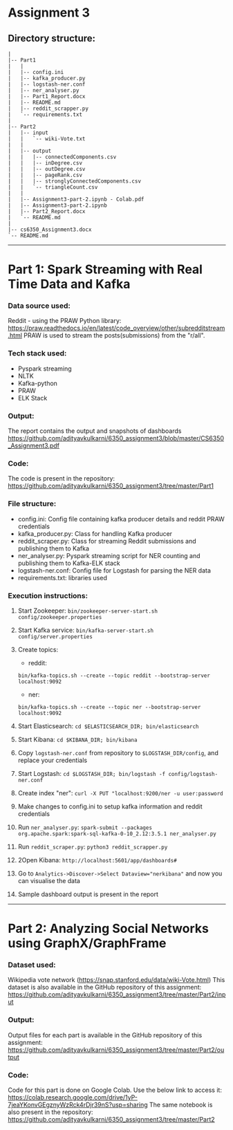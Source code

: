 # Assignment 3 
## Directory structure:
```
|
|-- Part1
|   |
|   |-- config.ini
|   |-- kafka_producer.py
|   |-- logstash-ner.conf
|   |-- ner_analyser.py
|   |-- Part1_Report.docx
|   |-- README.md
|   |-- reddit_scrapper.py
|   `-- requirements.txt
|
|-- Part2
|   |-- input
|   |   `-- wiki-Vote.txt
|   |
|   |-- output
|   |   |-- connectedComponents.csv
|   |   |-- inDegree.csv
|   |   |-- outDegree.csv
|   |   |-- pageRank.csv
|   |   |-- stronglyConnectedComponents.csv
|   |   `-- triangleCount.csv
|   |
|   |-- Assignment3-part-2.ipynb - Colab.pdf
|   |-- Assignment3-part-2.ipynb
|   |-- Part2_Report.docx
|   `-- README.md
|
|-- cs6350_Assignment3.docx
`-- README.md
```
-------------------------------------------------------
# Part 1: Spark Streaming with Real Time Data and Kafka

### Data source used:
Reddit - using the PRAW Python library: https://praw.readthedocs.io/en/latest/code_overview/other/subredditstream.html
PRAW is used to stream the posts(submissions) from the "r/all".

### Tech stack used:
- Pyspark streaming
- NLTK
- Kafka-python
- PRAW
- ELK Stack

### Output:
The report contains the output and snapshots of dashboards
https://github.com/adityavkulkarni/6350_assignment3/blob/master/CS6350_Assignment3.pdf

### Code:
The code is present in the repository:
https://github.com/adityavkulkarni/6350_assignment3/tree/master/Part1

### File structure:
- config.ini: Config file containing kafka producer details and reddit PRAW credentials
- kafka_producer.py: Class for handling Kafka producer
- reddit_scraper.py: Class for streaming Reddit submissions and publishing them to Kafka
- ner_analyser.py: Pyspark streaming script for NER counting and publishing them to Kafka-ELK stack
- logstash-ner.conf: Config file for Logstash for parsing the NER data
- requirements.txt: libraries used

### Execution instructions:
1. Start Zookeeper: ```bin/zookeeper-server-start.sh config/zookeeper.properties```
2. Start Kafka service: ```bin/kafka-server-start.sh config/server.properties```
3. Create topics:
   - reddit: 
   
   ```bin/kafka-topics.sh --create --topic reddit --bootstrap-server localhost:9092```
   - ner: 
   
   ```bin/kafka-topics.sh --create --topic ner --bootstrap-server localhost:9092```
4. Start Elasticsearch: ```cd $ELASTICSEARCH_DIR; bin/elasticsearch```
5. Start Kibana: ```cd $KIBANA_DIR; bin/kibana```
6. Copy ```logstash-ner.conf``` from repository to ```$LOGSTASH_DIR/config```, and replace your credentials
7. Start Logstash: ```cd $LOGSTASH_DIR; bin/logstash -f config/logstash-ner.conf```
8. Create index "ner": ```curl -X PUT "localhost:9200/ner -u user:password```
9. Make changes to config.ini to setup kafka information and reddit credentials
10. Run ```ner_analyser.py```: ```spark-submit --packages org.apache.spark:spark-sql-kafka-0-10_2.12:3.5.1 ner_analyser.py```
11. Run ```reddit_scraper.py```: ```python3 reddit_scrapper.py```
12. 2Open Kibana: ```http://localhost:5601/app/dashboards#```
13. Go to ```Analytics->Discover->Select Dataview="nerkibana"``` and now you can visualise the data
14. Sample dashboard output is present in the report
---------------------------------------------------
# Part 2: Analyzing Social Networks using GraphX/GraphFrame

### Dataset used:
Wikipedia vote network (https://snap.stanford.edu/data/wiki-Vote.html)
This dataset is also available in the GitHub repository of this assignment: 
https://github.com/adityavkulkarni/6350_assignment3/tree/master/Part2/input

### Output:
Output files for each part is available in the GitHub repository of this assignment:
https://github.com/adityavkulkarni/6350_assignment3/tree/master/Part2/output

### Code:
Code for this part is done on Google Colab. Use the below link to access it:
https://colab.research.google.com/drive/1yP-7jeaYKonvGEgznyWzRck4rDjr39nS?usp=sharing
The same notebook is also present in the repository:
https://github.com/adityavkulkarni/6350_assignment3/tree/master/Part2